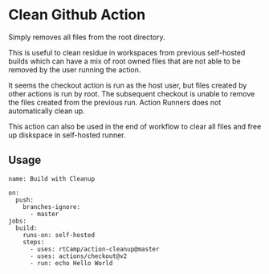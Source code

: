 # Clean Github Action

Simply removes all files from the root directory. 

This is useful to clean residue in workspaces 
from previous self-hosted builds which can have a mix of root owned 
files that are not able to be removed by the user running the action. 

It seems the checkout action is run as the host user, but files created by other
actions is run by root.  The subsequent checkout is unable to remove the files
created from the previous run.  Action Runners does not automatically clean up.

This action can also be used in the end of workflow to clear all files 
and free up diskspace in self-hosted runner.

## Usage

```
name: Build with Cleanup

on:
  push:
    branches-ignore:
      - master
jobs:
  build:
    runs-on: self-hosted
    steps:
      - uses: rtCamp/action-cleanup@master
      - uses: actions/checkout@v2
      - run: echo Hello World
```

